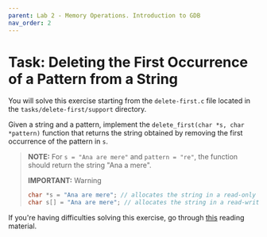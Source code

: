 ```yaml
---
parent: Lab 2 - Memory Operations. Introduction to GDB
nav_order: 2
---
```


# Task: Deleting the First Occurrence of a Pattern from a String

You will solve this exercise starting from the `delete-first.c` file located in the `tasks/delete-first/support` directory.

Given a string and a pattern, implement the `delete_first(char *s, char *pattern)` function that returns the string obtained by removing the first occurrence of the pattern in `s`.

> **NOTE:** For `s = "Ana are mere"` and `pattern = "re"`, the function should return the string "Ana a mere".
>
> **IMPORTANT:** Warning
>
> ```c
> char *s = "Ana are mere"; // allocates the string in a read-only memory area (immutable content)
> char s[] = "Ana are mere"; // allocates the string in a read-write memory area (modifiable content)
> ```

If you're having difficulties solving this exercise, go through [this](../../reading/memory-operations.md) reading material.
